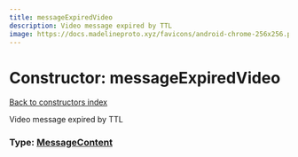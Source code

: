```yaml
---
title: messageExpiredVideo
description: Video message expired by TTL
image: https://docs.madelineproto.xyz/favicons/android-chrome-256x256.png
---
```

# Constructor: messageExpiredVideo  
[Back to constructors index](index.md)



Video message expired by TTL




### Type: [MessageContent](../types/MessageContent.md)


